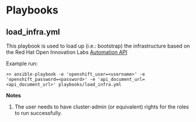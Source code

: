 # Playbooks

## load_infra.yml
This playbook is used to load up (i.e.: bootstrap) the infrastructure based on the Red Hat Open Innovation Labs [Automation API](https://github.com/rht-labs/api-design)

Example run:

```
>> ansible-playbook -e 'openshift_user=<username>' -e 'openshift_password=<password>' -e 'api_document_url=<api_document_url>' playbooks/load_infra.yml
```

**Notes**
 1. The user needs to have cluster-admin (or equivalent) rights for the roles to run successfully.


